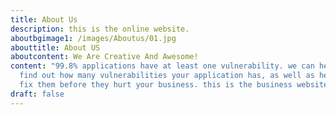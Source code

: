 ```yaml
---
title: About Us
description: this is the online website.
aboutbgimage1: /images/Aboutus/01.jpg
abouttitle: About US
aboutcontent: We Are Creative And Awesome!
content: "99.8% applications have at least one vulnerability. we can help you
  find out how many vulnerabilities your application has, as well as help you
  fix them before they hurt your business. this is the business website! "
draft: false
---
```


